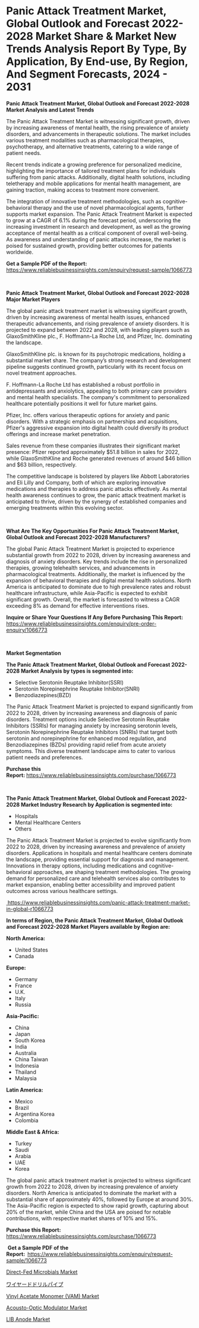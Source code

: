 <p><h1>Panic Attack Treatment Market, Global Outlook and Forecast 2022-2028 Market Share & Market New Trends Analysis Report By Type, By Application, By End-use, By Region, And Segment Forecasts, 2024 - 2031</h1></p><p><strong>Panic Attack Treatment Market, Global Outlook and Forecast 2022-2028 Market Analysis and Latest Trends</strong></p>
<p><p>The Panic Attack Treatment Market is witnessing significant growth, driven by increasing awareness of mental health, the rising prevalence of anxiety disorders, and advancements in therapeutic solutions. The market includes various treatment modalities such as pharmacological therapies, psychotherapy, and alternative treatments, catering to a wide range of patient needs. </p><p>Recent trends indicate a growing preference for personalized medicine, highlighting the importance of tailored treatment plans for individuals suffering from panic attacks. Additionally, digital health solutions, including teletherapy and mobile applications for mental health management, are gaining traction, making access to treatment more convenient.</p><p>The integration of innovative treatment methodologies, such as cognitive-behavioral therapy and the use of novel pharmacological agents, further supports market expansion. The Panic Attack Treatment Market is expected to grow at a CAGR of 6.1% during the forecast period, underscoring the increasing investment in research and development, as well as the growing acceptance of mental health as a critical component of overall well-being. As awareness and understanding of panic attacks increase, the market is poised for sustained growth, providing better outcomes for patients worldwide.</p></p>
<p><strong>Get a Sample PDF of the Report:&nbsp;</strong> <a href="https://www.reliablebusinessinsights.com/enquiry/request-sample/1066773">https://www.reliablebusinessinsights.com/enquiry/request-sample/1066773</a></p>
<p>&nbsp;</p>
<p><strong>Panic Attack Treatment Market, Global Outlook and Forecast 2022-2028 Major Market Players</strong></p>
<p><p>The global panic attack treatment market is witnessing significant growth, driven by increasing awareness of mental health issues, enhanced therapeutic advancements, and rising prevalence of anxiety disorders. It is projected to expand between 2022 and 2028, with leading players such as GlaxoSmithKline plc., F. Hoffmann-La Roche Ltd, and Pfizer, Inc. dominating the landscape.</p><p>GlaxoSmithKline plc. is known for its psychotropic medications, holding a substantial market share. The company’s strong research and development pipeline suggests continued growth, particularly with its recent focus on novel treatment approaches.</p><p>F. Hoffmann-La Roche Ltd has established a robust portfolio in antidepressants and anxiolytics, appealing to both primary care providers and mental health specialists. The company's commitment to personalized healthcare potentially positions it well for future market gains.</p><p>Pfizer, Inc. offers various therapeutic options for anxiety and panic disorders. With a strategic emphasis on partnerships and acquisitions, Pfizer's aggressive expansion into digital health could diversify its product offerings and increase market penetration.</p><p>Sales revenue from these companies illustrates their significant market presence: Pfizer reported approximately $51.8 billion in sales for 2022, while GlaxoSmithKline and Roche generated revenues of around $46 billion and $63 billion, respectively. </p><p>The competitive landscape is bolstered by players like Abbott Laboratories and Eli Lilly and Company, both of which are exploring innovative medications and therapies to address panic attacks effectively. As mental health awareness continues to grow, the panic attack treatment market is anticipated to thrive, driven by the synergy of established companies and emerging treatments within this evolving sector.</p></p>
<p>&nbsp;</p>
<p><strong>What Are The Key Opportunities For Panic Attack Treatment Market, Global Outlook and Forecast 2022-2028 Manufacturers?</strong></p>
<p><p>The global Panic Attack Treatment Market is projected to experience substantial growth from 2022 to 2028, driven by increasing awareness and diagnosis of anxiety disorders. Key trends include the rise in personalized therapies, growing telehealth services, and advancements in pharmacological treatments. Additionally, the market is influenced by the expansion of behavioral therapies and digital mental health solutions. North America is anticipated to dominate due to high prevalence rates and robust healthcare infrastructure, while Asia-Pacific is expected to exhibit significant growth. Overall, the market is forecasted to witness a CAGR exceeding 8% as demand for effective interventions rises.</p></p>
<p><strong>Inquire or Share Your Questions If Any Before Purchasing This Report:</strong> <a href="https://www.reliablebusinessinsights.com/enquiry/pre-order-enquiry/1066773">https://www.reliablebusinessinsights.com/enquiry/pre-order-enquiry/1066773</a></p>
<p>&nbsp;</p>
<p><strong>Market Segmentation</strong></p>
<p><strong>The Panic Attack Treatment Market, Global Outlook and Forecast 2022-2028 Market Analysis by types is segmented into:</strong></p>
<p><ul><li>Selective Serotonin Reuptake Inhibitor(SSRI)</li><li>Serotonin Norepinephrine Reuptake Inhibitor(SNRI)</li><li>Benzodiazepines(BZD)</li></ul></p>
<p><p>The Panic Attack Treatment Market is projected to expand significantly from 2022 to 2028, driven by increasing awareness and diagnosis of panic disorders. Treatment options include Selective Serotonin Reuptake Inhibitors (SSRIs) for managing anxiety by increasing serotonin levels, Serotonin Norepinephrine Reuptake Inhibitors (SNRIs) that target both serotonin and norepinephrine for enhanced mood regulation, and Benzodiazepines (BZDs) providing rapid relief from acute anxiety symptoms. This diverse treatment landscape aims to cater to various patient needs and preferences.</p></p>
<p><strong>Purchase this Report:&nbsp;</strong><a href="https://www.reliablebusinessinsights.com/purchase/1066773">https://www.reliablebusinessinsights.com/purchase/1066773</a></p>
<p>&nbsp;</p>
<p><strong>The Panic Attack Treatment Market, Global Outlook and Forecast 2022-2028 Market Industry Research by Application is segmented into:</strong></p>
<p><ul><li>Hospitals</li><li>Mental Healthcare Centers</li><li>Others</li></ul></p>
<p><p>The Panic Attack Treatment Market is projected to evolve significantly from 2022 to 2028, driven by increasing awareness and prevalence of anxiety disorders. Applications in hospitals and mental healthcare centers dominate the landscape, providing essential support for diagnosis and management. Innovations in therapy options, including medications and cognitive-behavioral approaches, are shaping treatment methodologies. The growing demand for personalized care and telehealth services also contributes to market expansion, enabling better accessibility and improved patient outcomes across various healthcare settings.</p></p>
<p><a href="https://www.reliablebusinessinsights.com/panic-attack-treatment-market-in-global-r1066773">&nbsp;https://www.reliablebusinessinsights.com/panic-attack-treatment-market-in-global-r1066773</a></p>
<p><strong>In terms of Region, the Panic Attack Treatment Market, Global Outlook and Forecast 2022-2028 Market Players available by Region are:</strong></p>
<p>
    <p> <strong> North America: </strong>
        <ul>
            <li>United States</li>
            <li>Canada</li>
        </ul>
        </p> 
    <p> <strong> Europe: </strong>
        <ul>
            <li>Germany</li>
            <li>France</li>
            <li>U.K.</li>
            <li>Italy</li>
            <li>Russia</li>
        </ul>
        </p> 
    <p> <strong> Asia-Pacific: </strong>
        <ul>
            <li>China</li>
            <li>Japan</li>
            <li>South Korea</li>
            <li>India</li>
            <li>Australia</li>
            <li>China Taiwan</li>
            <li>Indonesia</li>
            <li>Thailand</li>
            <li>Malaysia</li>
        </ul>
        </p> 
    <p> <strong> Latin America: </strong>
        <ul>
            <li>Mexico</li>
            <li>Brazil</li>
            <li>Argentina Korea</li>
            <li>Colombia</li>
        </ul>
        </p> 
    <p> <strong> Middle East & Africa: </strong>
        <ul>
            <li>Turkey</li>
            <li>Saudi</li>
            <li>Arabia</li>
            <li>UAE</li>
            <li>Korea</li>
        </ul>
    </p>
    </p>
<p><p>The global panic attack treatment market is projected to witness significant growth from 2022 to 2028, driven by increasing prevalence of anxiety disorders. North America is anticipated to dominate the market with a substantial share of approximately 40%, followed by Europe at around 30%. The Asia-Pacific region is expected to show rapid growth, capturing about 20% of the market, while China and the USA are poised for notable contributions, with respective market shares of 10% and 15%.</p></p>
<p><strong>Purchase this Report: </strong><a href="https://www.reliablebusinessinsights.com/purchase/1066773">https://www.reliablebusinessinsights.com/purchase/1066773</a></p>
<p>&nbsp;<strong>Get a Sample PDF of the Report:&nbsp;&nbsp;</strong><a href="https://www.reliablebusinessinsights.com/enquiry/request-sample/1066773">https://www.reliablebusinessinsights.com/enquiry/request-sample/1066773</a></p>
<p><strong></strong></p>
<p><p><a href="https://www.linkedin.com/pulse/global-direct-fed-microbials-market-sector-types-applications-gea4e?trackingId=bWUTvCAWTyiNDu9Wb6OgcQ%3D%3D">Direct-Fed Microbials Market</a></p><p><a href="https://medium.com/@jolyongue8huy/%E3%82%B0%E3%83%AD%E3%83%BC%E3%83%90%E3%83%AB%E6%9C%89%E7%B7%9A%E3%83%89%E3%83%AA%E3%83%AB%E3%83%91%E3%82%A4%E3%83%97%E5%B8%82%E5%A0%B4%E3%81%AE%E3%82%B5%E3%82%A4%E3%82%BA%E3%81%A8%E3%82%B7%E3%82%A7%E3%82%A2%E5%88%86%E6%9E%90-%E8%A3%BD%E5%93%81%E3%82%BF%E3%82%A4%E3%83%97%E5%88%A5-%E3%82%A2%E3%83%97%E3%83%AA%E3%82%B1%E3%83%BC%E3%82%B7%E3%83%A7%E3%83%B3%E5%88%A5-%E5%9C%B0%E5%9F%9F%E5%88%A5-%E4%BA%88%E6%B8%AC-2024%E5%B9%B4-2031%E5%B9%B4-97b31654136a">ワイヤードドリルパイプ</a></p><p><a href="https://www.linkedin.com/pulse/vinyl-acetate-monomer-vam-market-forecasts-trends-impact-os1xe?trackingId=QHc2rFUgTG6pQK%2BiVgdC4A%3D%3D">Vinyl Acetate Monomer (VAM) Market</a></p><p><a href="https://issuu.com/reportprime-2/docs/acousto-optic-modulator-market-size_a46846042b7d41">Acousto-Optic Modulator Market</a></p><p><a href="https://www.linkedin.com/pulse/lib-anode-market-segmentation-geographical-regions-forcast-wr5ne?trackingId=SYOxEUvdQlaz99FJ8CN6Ag%3D%3D">LIB Anode Market</a></p></p>